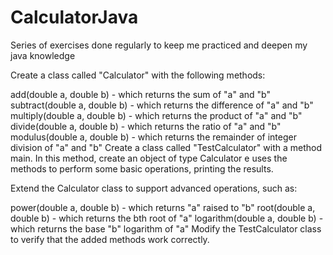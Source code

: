 # CalculatorJava
Series of exercises done regularly to keep me practiced and deepen my java knowledge

Create a class called "Calculator" with the following methods:

add(double a, double b) - which returns the sum of "a" and "b"
subtract(double a, double b) - which returns the difference of "a" and "b"
multiply(double a, double b) - which returns the product of "a" and "b"
divide(double a, double b) - which returns the ratio of "a" and "b"
modulus(double a, double b) - which returns the remainder of integer division of "a" and "b"
Create a class called "TestCalculator" with a method main. In this method, create an object of type Calculator e
uses the methods to perform some basic operations, printing the results.

Extend the Calculator class to support advanced operations, such as:

power(double a, double b) - which returns "a" raised to "b"
root(double a, double b) - which returns the bth root of "a"
logarithm(double a, double b) - which returns the base "b" logarithm of "a"
Modify the TestCalculator class to verify that the added methods work correctly.
